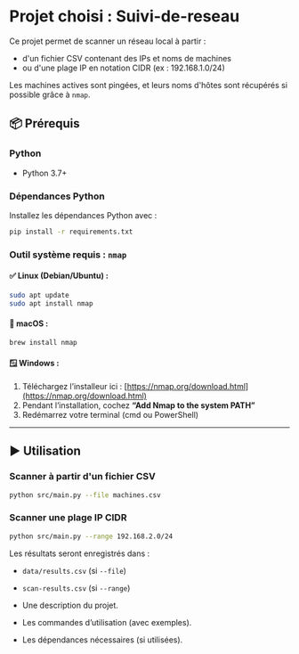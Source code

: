 # Projet choisi : Suivi-de-reseau

Ce projet permet de scanner un réseau local à partir :
- d'un fichier CSV contenant des IPs et noms de machines
- ou d'une plage IP en notation CIDR (ex : 192.168.1.0/24)

Les machines actives sont pingées, et leurs noms d'hôtes sont récupérés si possible grâce à `nmap`.

## 📦 Prérequis

### Python

- Python 3.7+

### Dépendances Python

Installez les dépendances Python avec :

```bash
pip install -r requirements.txt
```

### Outil système requis : `nmap`

#### ✅ Linux (Debian/Ubuntu) :

```bash
sudo apt update
sudo apt install nmap
```

#### 🍏 macOS :

```bash
brew install nmap
```

#### 🪟 Windows :

1. Téléchargez l’installeur ici : [https://nmap.org/download.html](https://nmap.org/download.html)
2. Pendant l’installation, cochez **“Add Nmap to the system PATH”**
3. Redémarrez votre terminal (cmd ou PowerShell)

---

## ▶️ Utilisation

### Scanner à partir d'un fichier CSV

```bash
python src/main.py --file machines.csv
```

### Scanner une plage IP CIDR

```bash
python src/main.py --range 192.168.2.0/24
```

Les résultats seront enregistrés dans :
- `data/results.csv` (si `--file`)
- `scan-results.csv` (si `--range`)





- Une description du projet.
- Les commandes d’utilisation (avec exemples).
- Les dépendances nécessaires (si utilisées).